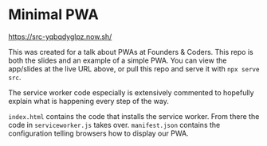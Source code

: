 # Minimal PWA

https://src-yqbqdyglpz.now.sh/

This was created for a talk about PWAs at Founders & Coders. This repo is both the slides and an example of a simple PWA. You can view the app/slides at the live URL above, or pull this repo and serve it with `npx serve src`.

The service worker code especially is extensively commented to hopefully explain what is happening every step of the way.

`index.html` contains the code that installs the service worker. From there the code in `serviceworker.js` takes over. `manifest.json` contains the configuration telling browsers how to display our PWA.
